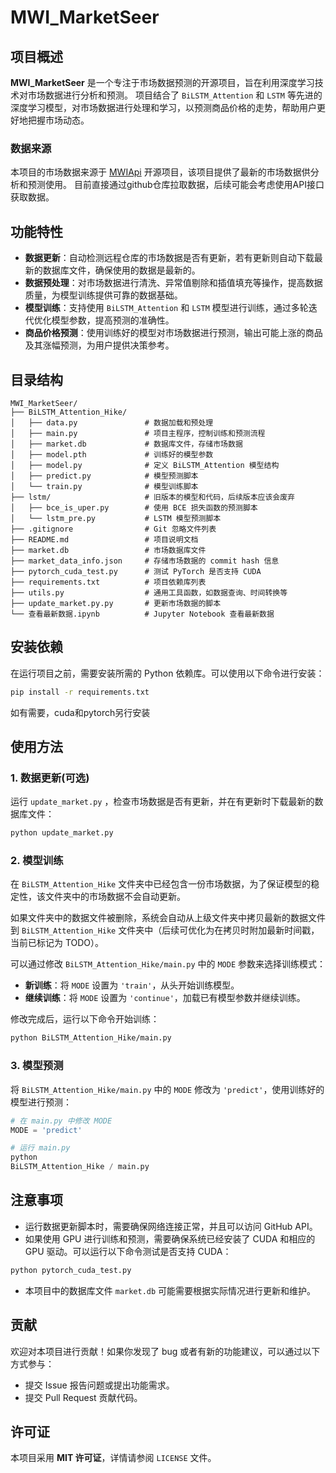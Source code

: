 # MWI_MarketSeer

## 项目概述

**MWI_MarketSeer** 是一个专注于市场数据预测的开源项目，旨在利用深度学习技术对市场数据进行分析和预测。
项目结合了 `BiLSTM_Attention` 和 `LSTM` 等先进的深度学习模型，对市场数据进行处理和学习，以预测商品价格的走势，帮助用户更好地把握市场动态。

### 数据来源

本项目的市场数据来源于 [MWIApi](https://github.com/holychikenz/MWIApi) 开源项目，该项目提供了最新的市场数据供分析和预测使用。
目前直接通过github仓库拉取数据，后续可能会考虑使用API接口获取数据。

## 功能特性

- **数据更新**：自动检测远程仓库的市场数据是否有更新，若有更新则自动下载最新的数据库文件，确保使用的数据是最新的。
- **数据预处理**：对市场数据进行清洗、异常值剔除和插值填充等操作，提高数据质量，为模型训练提供可靠的数据基础。
- **模型训练**：支持使用 `BiLSTM_Attention` 和 `LSTM` 模型进行训练，通过多轮迭代优化模型参数，提高预测的准确性。
- **商品价格预测**：使用训练好的模型对市场数据进行预测，输出可能上涨的商品及其涨幅预测，为用户提供决策参考。

## 目录结构

```
MWI_MarketSeer/
├── BiLSTM_Attention_Hike/
│   ├── data.py               # 数据加载和预处理
│   ├── main.py               # 项目主程序，控制训练和预测流程
│   ├── market.db             # 数据库文件，存储市场数据
│   ├── model.pth             # 训练好的模型参数
│   ├── model.py              # 定义 BiLSTM_Attention 模型结构
│   ├── predict.py            # 模型预测脚本
│   └── train.py              # 模型训练脚本
├── lstm/                     # 旧版本的模型和代码，后续版本应该会废弃
│   ├── bce_is_uper.py        # 使用 BCE 损失函数的预测脚本
│   └── lstm_pre.py           # LSTM 模型预测脚本
├── .gitignore                # Git 忽略文件列表
├── README.md                 # 项目说明文档
├── market.db                 # 市场数据库文件
├── market_data_info.json     # 存储市场数据的 commit hash 信息
├── pytorch_cuda_test.py      # 测试 PyTorch 是否支持 CUDA
├── requirements.txt          # 项目依赖库列表
├── utils.py                  # 通用工具函数，如数据查询、时间转换等
├── update_market.py.py       # 更新市场数据的脚本
└── 查看最新数据.ipynb          # Jupyter Notebook 查看最新数据
```

## 安装依赖

在运行项目之前，需要安装所需的 Python 依赖库。可以使用以下命令进行安装：

```bash
pip install -r requirements.txt
```

如有需要，cuda和pytorch另行安装

## 使用方法

### 1. 数据更新(可选)

运行 `update_market.py` ，检查市场数据是否有更新，并在有更新时下载最新的数据库文件：

```bash
python update_market.py
```

### 2. 模型训练

在 `BiLSTM_Attention_Hike` 文件夹中已经包含一份市场数据，为了保证模型的稳定性，该文件夹中的市场数据不会自动更新。

如果文件夹中的数据文件被删除，系统会自动从上级文件夹中拷贝最新的数据文件到 `BiLSTM_Attention_Hike`
文件夹中（后续可优化为在拷贝时附加最新时间戳，当前已标记为 TODO）。

可以通过修改 `BiLSTM_Attention_Hike/main.py` 中的 `MODE` 参数来选择训练模式：

- **新训练**：将 `MODE` 设置为 `'train'`，从头开始训练模型。
- **继续训练**：将 `MODE` 设置为 `'continue'`，加载已有模型参数并继续训练。

修改完成后，运行以下命令开始训练：

```bash
python BiLSTM_Attention_Hike/main.py

```

### 3. 模型预测

将 `BiLSTM_Attention_Hike/main.py` 中的 `MODE` 修改为 `'predict'`，使用训练好的模型进行预测：

```python
# 在 main.py 中修改 MODE
MODE = 'predict'

# 运行 main.py
python
BiLSTM_Attention_Hike / main.py
```

## 注意事项

- 运行数据更新脚本时，需要确保网络连接正常，并且可以访问 GitHub API。
- 如果使用 GPU 进行训练和预测，需要确保系统已经安装了 CUDA 和相应的 GPU 驱动。可以运行以下命令测试是否支持 CUDA：

```bash
python pytorch_cuda_test.py
```

- 本项目中的数据库文件 `market.db` 可能需要根据实际情况进行更新和维护。

## 贡献

欢迎对本项目进行贡献！如果你发现了 bug 或者有新的功能建议，可以通过以下方式参与：

- 提交 Issue 报告问题或提出功能需求。
- 提交 Pull Request 贡献代码。

## 许可证

本项目采用 **MIT 许可证**，详情请参阅 `LICENSE` 文件。